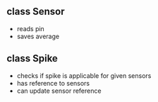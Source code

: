

## class Sensor
- reads pin
- saves average



## class Spike
- checks if spike is applicable for given sensors
- has reference to sensors
- can update sensor reference